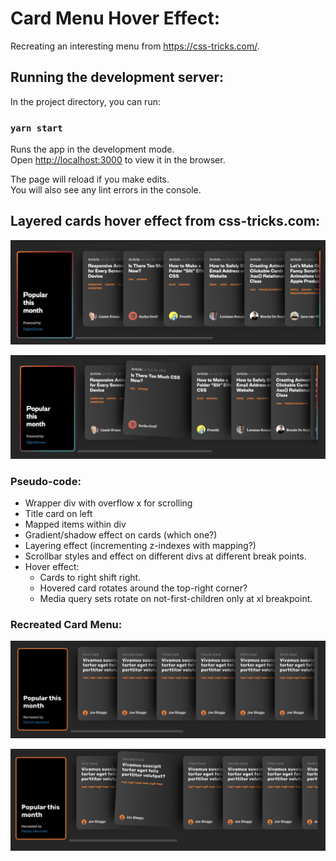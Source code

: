 # Card Menu Hover Effect:

Recreating an interesting menu from https://css-tricks.com/.

## Running the development server:

In the project directory, you can run:

### `yarn start`

Runs the app in the development mode.\
Open [http://localhost:3000](http://localhost:3000) to view it in the browser.

The page will reload if you make edits.\
You will also see any lint errors in the console.

## Layered cards hover effect from css-tricks.com:

![The unfocused card menu](./assets/card-menu.png "Card Menu")

![The card menu with a hovered card](./assets/hovered_card.png "Hovered Card")

### Pseudo-code:

- Wrapper div with overflow x for scrolling
- Title card on left
- Mapped items within div
- Gradient/shadow effect on cards (which one?)
- Layering effect (incrementing z-indexes with mapping?)
- Scrollbar styles and effect on different divs at different break points.
- Hover effect:
  - Cards to right shift right.
  - Hovered card rotates around the top-right corner?
  - Media query sets rotate on not-first-children only at xl breakpoint.

### Recreated Card Menu:

![Recreated unfocused card menu](./assets/recreated_card_menu.png "Recreated Card Menu")

![Recreated card menu with a hovered card](./assets/recreated_hovered_card.png "Recreated Hovered Card")
